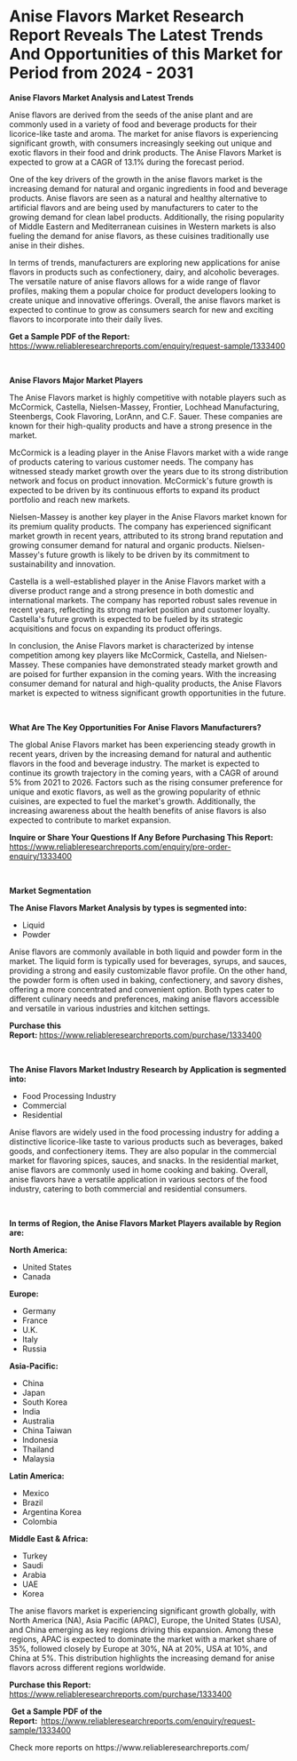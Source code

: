 <p><h1>Anise Flavors Market Research Report Reveals The Latest Trends And Opportunities of this Market for Period from 2024 - 2031</h1></p><p><strong>Anise Flavors Market Analysis and Latest Trends</strong></p>
<p><p>Anise flavors are derived from the seeds of the anise plant and are commonly used in a variety of food and beverage products for their licorice-like taste and aroma. The market for anise flavors is experiencing significant growth, with consumers increasingly seeking out unique and exotic flavors in their food and drink products. The Anise Flavors Market is expected to grow at a CAGR of 13.1% during the forecast period.</p><p>One of the key drivers of the growth in the anise flavors market is the increasing demand for natural and organic ingredients in food and beverage products. Anise flavors are seen as a natural and healthy alternative to artificial flavors and are being used by manufacturers to cater to the growing demand for clean label products. Additionally, the rising popularity of Middle Eastern and Mediterranean cuisines in Western markets is also fueling the demand for anise flavors, as these cuisines traditionally use anise in their dishes.</p><p>In terms of trends, manufacturers are exploring new applications for anise flavors in products such as confectionery, dairy, and alcoholic beverages. The versatile nature of anise flavors allows for a wide range of flavor profiles, making them a popular choice for product developers looking to create unique and innovative offerings. Overall, the anise flavors market is expected to continue to grow as consumers search for new and exciting flavors to incorporate into their daily lives.</p></p>
<p><strong>Get a Sample PDF of the Report:&nbsp;</strong> <a href="https://www.reliableresearchreports.com/enquiry/request-sample/1333400">https://www.reliableresearchreports.com/enquiry/request-sample/1333400</a></p>
<p>&nbsp;</p>
<p><strong>Anise Flavors Major Market Players</strong></p>
<p><p>The Anise Flavors market is highly competitive with notable players such as McCormick, Castella, Nielsen-Massey, Frontier, Lochhead Manufacturing, Steenbergs, Cook Flavoring, LorAnn, and C.F. Sauer. These companies are known for their high-quality products and have a strong presence in the market.</p><p>McCormick is a leading player in the Anise Flavors market with a wide range of products catering to various customer needs. The company has witnessed steady market growth over the years due to its strong distribution network and focus on product innovation. McCormick's future growth is expected to be driven by its continuous efforts to expand its product portfolio and reach new markets.</p><p>Nielsen-Massey is another key player in the Anise Flavors market known for its premium quality products. The company has experienced significant market growth in recent years, attributed to its strong brand reputation and growing consumer demand for natural and organic products. Nielsen-Massey's future growth is likely to be driven by its commitment to sustainability and innovation.</p><p>Castella is a well-established player in the Anise Flavors market with a diverse product range and a strong presence in both domestic and international markets. The company has reported robust sales revenue in recent years, reflecting its strong market position and customer loyalty. Castella's future growth is expected to be fueled by its strategic acquisitions and focus on expanding its product offerings.</p><p>In conclusion, the Anise Flavors market is characterized by intense competition among key players like McCormick, Castella, and Nielsen-Massey. These companies have demonstrated steady market growth and are poised for further expansion in the coming years. With the increasing consumer demand for natural and high-quality products, the Anise Flavors market is expected to witness significant growth opportunities in the future.</p></p>
<p>&nbsp;</p>
<p><strong>What Are The Key Opportunities For Anise Flavors Manufacturers?</strong></p>
<p><p>The global Anise Flavors market has been experiencing steady growth in recent years, driven by the increasing demand for natural and authentic flavors in the food and beverage industry. The market is expected to continue its growth trajectory in the coming years, with a CAGR of around 5% from 2021 to 2026. Factors such as the rising consumer preference for unique and exotic flavors, as well as the growing popularity of ethnic cuisines, are expected to fuel the market's growth. Additionally, the increasing awareness about the health benefits of anise flavors is also expected to contribute to market expansion.</p></p>
<p><strong>Inquire or Share Your Questions If Any Before Purchasing This Report:</strong> <a href="https://www.reliableresearchreports.com/enquiry/pre-order-enquiry/1333400">https://www.reliableresearchreports.com/enquiry/pre-order-enquiry/1333400</a></p>
<p>&nbsp;</p>
<p><strong>Market Segmentation</strong></p>
<p><strong>The Anise Flavors Market Analysis by types is segmented into:</strong></p>
<p><ul><li>Liquid</li><li>Powder</li></ul></p>
<p><p>Anise flavors are commonly available in both liquid and powder form in the market. The liquid form is typically used for beverages, syrups, and sauces, providing a strong and easily customizable flavor profile. On the other hand, the powder form is often used in baking, confectionery, and savory dishes, offering a more concentrated and convenient option. Both types cater to different culinary needs and preferences, making anise flavors accessible and versatile in various industries and kitchen settings.</p></p>
<p><strong>Purchase this Report:&nbsp;</strong><a href="https://www.reliableresearchreports.com/purchase/1333400">https://www.reliableresearchreports.com/purchase/1333400</a></p>
<p>&nbsp;</p>
<p><strong>The Anise Flavors Market Industry Research by Application is segmented into:</strong></p>
<p><ul><li>Food Processing Industry</li><li>Commercial</li><li>Residential</li></ul></p>
<p><p>Anise flavors are widely used in the food processing industry for adding a distinctive licorice-like taste to various products such as beverages, baked goods, and confectionery items. They are also popular in the commercial market for flavoring spices, sauces, and snacks. In the residential market, anise flavors are commonly used in home cooking and baking. Overall, anise flavors have a versatile application in various sectors of the food industry, catering to both commercial and residential consumers.</p></p>
<p>&nbsp;</p>
<p><strong>In terms of Region, the Anise Flavors Market Players available by Region are:</strong></p>
<p>
    <p> <strong> North America: </strong>
        <ul>
            <li>United States</li>
            <li>Canada</li>
        </ul>
        </p> 
    <p> <strong> Europe: </strong>
        <ul>
            <li>Germany</li>
            <li>France</li>
            <li>U.K.</li>
            <li>Italy</li>
            <li>Russia</li>
        </ul>
        </p> 
    <p> <strong> Asia-Pacific: </strong>
        <ul>
            <li>China</li>
            <li>Japan</li>
            <li>South Korea</li>
            <li>India</li>
            <li>Australia</li>
            <li>China Taiwan</li>
            <li>Indonesia</li>
            <li>Thailand</li>
            <li>Malaysia</li>
        </ul>
        </p> 
    <p> <strong> Latin America: </strong>
        <ul>
            <li>Mexico</li>
            <li>Brazil</li>
            <li>Argentina Korea</li>
            <li>Colombia</li>
        </ul>
        </p> 
    <p> <strong> Middle East & Africa: </strong>
        <ul>
            <li>Turkey</li>
            <li>Saudi</li>
            <li>Arabia</li>
            <li>UAE</li>
            <li>Korea</li>
        </ul>
    </p>
    </p>
<p><p>The anise flavors market is experiencing significant growth globally, with North America (NA), Asia Pacific (APAC), Europe, the United States (USA), and China emerging as key regions driving this expansion. Among these regions, APAC is expected to dominate the market with a market share of 35%, followed closely by Europe at 30%, NA at 20%, USA at 10%, and China at 5%. This distribution highlights the increasing demand for anise flavors across different regions worldwide.</p></p>
<p><strong>Purchase this Report: </strong><a href="https://www.reliableresearchreports.com/purchase/1333400">https://www.reliableresearchreports.com/purchase/1333400</a></p>
<p>&nbsp;<strong>Get a Sample PDF of the Report:&nbsp;&nbsp;</strong><a href="https://www.reliableresearchreports.com/enquiry/request-sample/1333400">https://www.reliableresearchreports.com/enquiry/request-sample/1333400</a></p>
<p><strong></strong></p>
<p>Check more reports on https://www.reliableresearchreports.com/</p>